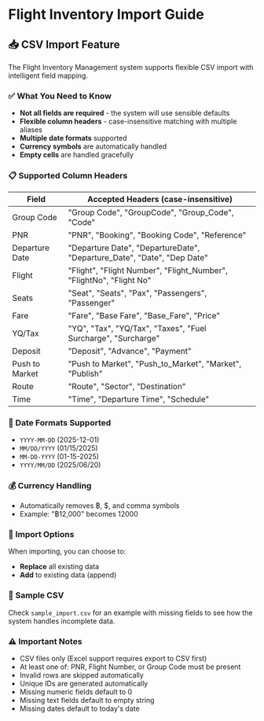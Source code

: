 # Flight Inventory Import Guide

## 📥 CSV Import Feature

The Flight Inventory Management system supports flexible CSV import with intelligent field mapping.

### ✅ What You Need to Know

- **Not all fields are required** - the system will use sensible defaults
- **Flexible column headers** - case-insensitive matching with multiple aliases
- **Multiple date formats** supported
- **Currency symbols** are automatically handled
- **Empty cells** are handled gracefully

### 📋 Supported Column Headers

| Field | Accepted Headers (case-insensitive) |
|-------|-------------------------------------|
| Group Code | "Group Code", "GroupCode", "Group_Code", "Code" |
| PNR | "PNR", "Booking", "Booking Code", "Reference" |
| Departure Date | "Departure Date", "DepartureDate", "Departure_Date", "Date", "Dep Date" |
| Flight | "Flight", "Flight Number", "Flight_Number", "FlightNo", "Flight No" |
| Seats | "Seat", "Seats", "Pax", "Passengers", "Passenger" |
| Fare | "Fare", "Base Fare", "Base_Fare", "Price" |
| YQ/Tax | "YQ", "Tax", "YQ/Tax", "Taxes", "Fuel Surcharge", "Surcharge" |
| Deposit | "Deposit", "Advance", "Payment" |
| Push to Market | "Push to Market", "Push_to_Market", "Market", "Publish" |
| Route | "Route", "Sector", "Destination" |
| Time | "Time", "Departure Time", "Schedule" |

### 📅 Date Formats Supported

- `YYYY-MM-DD` (2025-12-01)
- `MM/DD/YYYY` (01/15/2025)
- `MM-DD-YYYY` (01-15-2025)
- `YYYY/MM/DD` (2025/06/20)

### 💰 Currency Handling

- Automatically removes ฿, $, and comma symbols
- Example: "฿12,000" becomes 12000

### 🎯 Import Options

When importing, you can choose to:
- **Replace** all existing data
- **Add** to existing data (append)

### 📄 Sample CSV

Check `sample_import.csv` for an example with missing fields to see how the system handles incomplete data.

### ⚠️ Important Notes

- CSV files only (Excel support requires export to CSV first)
- At least one of: PNR, Flight Number, or Group Code must be present
- Invalid rows are skipped automatically
- Unique IDs are generated automatically
- Missing numeric fields default to 0
- Missing text fields default to empty string
- Missing dates default to today's date 